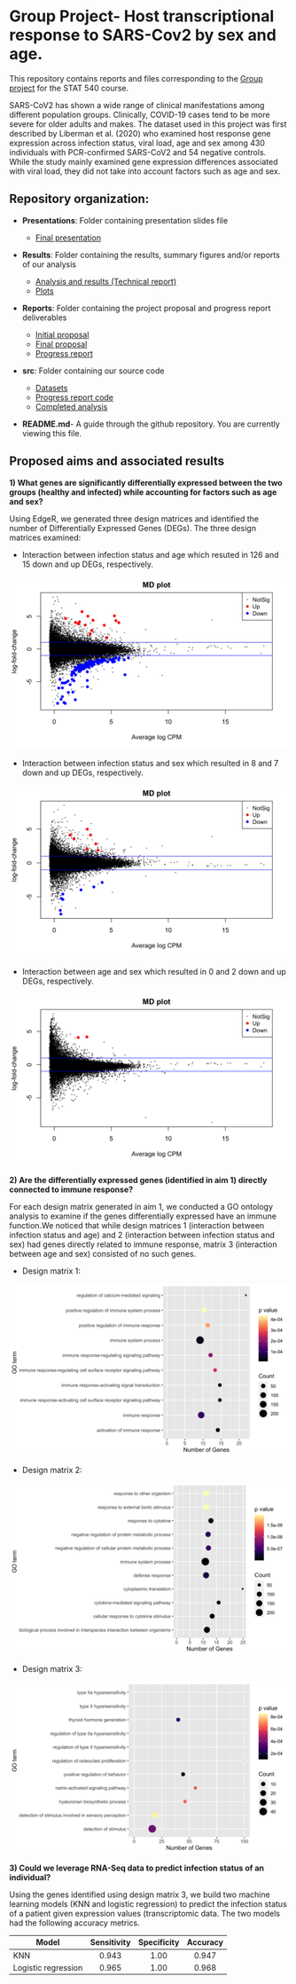 # Group Project- Host transcriptional response to SARS-Cov2 by sex and age. 

This repository contains reports and files corresponding to the [Group project](https://stat540-ubc.github.io/group_project_rubrics.html) for the STAT 540 course. 

SARS-CoV2 has shown a wide range of clinical manifestations among different population groups. Clinically, COVID-19 cases tend to be more severe for older adults and makes. The dataset used in this project was first described by Liberman et al. (2020) who examined host response gene expression across infection status, viral load, age and sex among 430 individuals with PCR-confirmed SARS-CoV2 and 54 negative controls. While the study mainly examined gene expression differences associated with viral load, they did not take into account factors such as age and sex. 

## Repository organization:

* **Presentations**: Folder containing presentation slides file
    * [Final presentation](Presentations/STAT540.pptx)

* **Results**: Folder containing the results, summary figures and/or reports of our analysis 
    * [Analysis and results (Technical report)](Results/Analysis_and_Results.md)
    * [Plots](Results/Plots)

* **Reports**: Folder containing the project proposal and progress report deliverables
    * [Initial proposal](Reports/initial_project_proposal.md)
    * [Final proposal](Reports/final_project_proposal.md)
    * [Progress report](Reports/Progress-Report.md)
    

* **src**: Folder containing our source code
    * [Datasets](src/GSE152075)
    * [Progress report code](src/Progress_report.Rmd)
    * [Completed analysis](src/imputed.Rmd)

* **README.md**- A guide through the github repository. You are currently viewing this file.

## Proposed aims and associated results 

**1) What genes are significantly differentially expressed between the two groups (healthy and infected) while accounting for factors such as age and sex?**

Using EdgeR, we generated three design matrices and identified the number of Differentially Expressed Genes (DEGs). The three design matrices examined:

- Interaction between infection status and age which resuted in 126 and 15 down and up DEGs, respectively.

![](Results/Plots/MD_2.png)

- Interaction between infection status and sex which resulted in 8 and 7 down and up DEGs, respectively. 

![](Results/Plots/MD_1.png)

- Interaction between age and sex which resulted in 0 and 2 down and up DEGs, respectively. 

![](Results/Plots/MD_3.png)

**2) Are the differentially expressed genes (identified in aim 1) directly connected to immune response?**

For each design matrix generated in aim 1, we conducted a GO ontology analysis to examine if the genes differentially expressed have an immune function.We noticed that while design matrices 1 (interaction between infection status and age) and 2 (interaction between infection status and sex) had genes directly related to immune response, matrix 3 (interaction between age and sex) consisted of no such genes. 

- Design matrix 1:

![](Results/Plots/GoSeq_1.png)

- Design matrix 2:

![](Results/Plots/GoSeq_2.png)

- Design matrix 3:

![](Results/Plots/GoSeq_3.png)


**3) Could we leverage RNA-Seq data to predict infection status of an individual?**

Using the genes identified using design matrix 3, we build two machine learning models (KNN and logistic regression) to predict the infection status of a patient given expression values (transcriptomic data. The two models had the following accuracy metrics. 

| Model         | Sensitivity   | Specificity  | Accuracy |
| ------------- |:-------------:| :-----:| :--------------: |
| KNN           | 0.943 | 1.00 | 0.947 |
| Logistic regression      | 0.965 | 1.00 | 0.968 |

